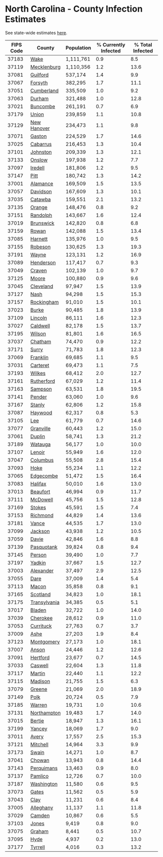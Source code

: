 # North Carolina - County Infection Estimates

See state-wide estimates [here](/infections/us-nc).

|   FIPS Code |                       County |   Population |   % Currently Infected |   % Total Infected |
|-------------|------------------------------|--------------|------------------------|--------------------|
|       37183 |                 [Wake](wake) |    1,111,761 |                    0.9 |                8.5 |
|       37119 |   [Mecklenburg](mecklenburg) |    1,110,356 |                    1.2 |               13.6 |
|       37081 |         [Guilford](guilford) |      537,174 |                    1.4 |                9.9 |
|       37067 |           [Forsyth](forsyth) |      382,295 |                    1.7 |               11.1 |
|       37051 |     [Cumberland](cumberland) |      335,509 |                    1.0 |                9.2 |
|       37063 |             [Durham](durham) |      321,488 |                    1.0 |               12.8 |
|       37021 |         [Buncombe](buncombe) |      261,191 |                    0.7 |                6.9 |
|       37179 |               [Union](union) |      239,859 |                    1.1 |               10.8 |
|       37129 |   [New Hanover](new-hanover) |      234,473 |                    1.1 |                9.8 |
|       37071 |             [Gaston](gaston) |      224,529 |                    1.7 |               14.6 |
|       37025 |         [Cabarrus](cabarrus) |      216,453 |                    1.3 |               10.4 |
|       37101 |         [Johnston](johnston) |      209,339 |                    1.3 |               12.1 |
|       37133 |             [Onslow](onslow) |      197,938 |                    1.2 |                7.7 |
|       37097 |           [Iredell](iredell) |      181,806 |                    1.2 |                9.5 |
|       37147 |                 [Pitt](pitt) |      180,742 |                    1.3 |               14.2 |
|       37001 |         [Alamance](alamance) |      169,509 |                    1.5 |               13.5 |
|       37057 |         [Davidson](davidson) |      167,609 |                    1.3 |               10.1 |
|       37035 |           [Catawba](catawba) |      159,551 |                    2.1 |               13.2 |
|       37135 |             [Orange](orange) |      148,476 |                    0.8 |                9.2 |
|       37151 |         [Randolph](randolph) |      143,667 |                    1.6 |               12.4 |
|       37019 |       [Brunswick](brunswick) |      142,820 |                    0.8 |                6.8 |
|       37159 |               [Rowan](rowan) |      142,088 |                    1.5 |               13.4 |
|       37085 |           [Harnett](harnett) |      135,976 |                    1.0 |                9.5 |
|       37155 |           [Robeson](robeson) |      130,625 |                    1.3 |               19.3 |
|       37191 |               [Wayne](wayne) |      123,131 |                    1.2 |               16.9 |
|       37089 |       [Henderson](henderson) |      117,417 |                    0.7 |                9.3 |
|       37049 |             [Craven](craven) |      102,139 |                    1.0 |                9.7 |
|       37125 |               [Moore](moore) |      100,880 |                    0.9 |                9.6 |
|       37045 |       [Cleveland](cleveland) |       97,947 |                    1.5 |               13.9 |
|       37127 |                 [Nash](nash) |       94,298 |                    1.5 |               15.3 |
|       37157 |     [Rockingham](rockingham) |       91,010 |                    1.5 |               10.1 |
|       37023 |               [Burke](burke) |       90,485 |                    1.8 |               13.9 |
|       37109 |           [Lincoln](lincoln) |       86,111 |                    1.6 |               12.3 |
|       37027 |         [Caldwell](caldwell) |       82,178 |                    1.5 |               13.7 |
|       37195 |             [Wilson](wilson) |       81,801 |                    1.6 |               16.5 |
|       37037 |           [Chatham](chatham) |       74,470 |                    0.9 |               12.2 |
|       37171 |               [Surry](surry) |       71,783 |                    1.8 |               12.3 |
|       37069 |         [Franklin](franklin) |       69,685 |                    1.1 |                9.5 |
|       37031 |         [Carteret](carteret) |       69,473 |                    1.1 |                7.5 |
|       37193 |             [Wilkes](wilkes) |       68,412 |                    2.0 |               12.7 |
|       37161 |     [Rutherford](rutherford) |       67,029 |                    1.2 |               11.4 |
|       37163 |           [Sampson](sampson) |       63,531 |                    1.8 |               19.5 |
|       37141 |             [Pender](pender) |       63,060 |                    1.0 |                9.6 |
|       37167 |             [Stanly](stanly) |       62,806 |                    1.2 |               15.8 |
|       37087 |           [Haywood](haywood) |       62,317 |                    0.8 |                5.3 |
|       37105 |                   [Lee](lee) |       61,779 |                    0.7 |               14.6 |
|       37077 |       [Granville](granville) |       60,443 |                    1.2 |               15.0 |
|       37061 |             [Duplin](duplin) |       58,741 |                    1.3 |               21.2 |
|       37189 |           [Watauga](watauga) |       56,177 |                    1.0 |               10.0 |
|       37107 |             [Lenoir](lenoir) |       55,949 |                    1.6 |               12.0 |
|       37047 |         [Columbus](columbus) |       55,508 |                    2.8 |               15.4 |
|       37093 |                 [Hoke](hoke) |       55,234 |                    1.1 |               12.2 |
|       37065 |       [Edgecombe](edgecombe) |       51,472 |                    1.5 |               16.4 |
|       37083 |           [Halifax](halifax) |       50,010 |                    1.6 |               13.0 |
|       37013 |         [Beaufort](beaufort) |       46,994 |                    0.9 |               11.7 |
|       37111 |         [McDowell](mcdowell) |       45,756 |                    1.5 |               12.8 |
|       37169 |             [Stokes](stokes) |       45,591 |                    1.5 |                7.4 |
|       37153 |         [Richmond](richmond) |       44,829 |                    1.4 |               13.6 |
|       37181 |               [Vance](vance) |       44,535 |                    1.7 |               13.0 |
|       37099 |           [Jackson](jackson) |       43,938 |                    1.2 |               10.5 |
|       37059 |               [Davie](davie) |       42,846 |                    1.6 |                8.8 |
|       37139 |     [Pasquotank](pasquotank) |       39,824 |                    0.8 |                9.4 |
|       37145 |             [Person](person) |       39,490 |                    1.0 |                7.7 |
|       37197 |             [Yadkin](yadkin) |       37,667 |                    1.5 |               12.7 |
|       37003 |       [Alexander](alexander) |       37,497 |                    2.9 |               12.5 |
|       37055 |                 [Dare](dare) |       37,009 |                    1.4 |                5.4 |
|       37113 |               [Macon](macon) |       35,858 |                    0.8 |                9.1 |
|       37165 |         [Scotland](scotland) |       34,823 |                    1.0 |               18.1 |
|       37175 | [Transylvania](transylvania) |       34,385 |                    0.5 |                5.1 |
|       37017 |             [Bladen](bladen) |       32,722 |                    1.0 |               14.0 |
|       37039 |         [Cherokee](cherokee) |       28,612 |                    0.9 |               11.0 |
|       37053 |       [Currituck](currituck) |       27,763 |                    0.7 |                3.7 |
|       37009 |                 [Ashe](ashe) |       27,203 |                    1.9 |                8.4 |
|       37123 |     [Montgomery](montgomery) |       27,173 |                    1.0 |               18.1 |
|       37007 |               [Anson](anson) |       24,446 |                    1.2 |               12.6 |
|       37091 |         [Hertford](hertford) |       23,677 |                    0.7 |               14.5 |
|       37033 |           [Caswell](caswell) |       22,604 |                    1.3 |               11.8 |
|       37117 |             [Martin](martin) |       22,440 |                    1.1 |               12.2 |
|       37115 |           [Madison](madison) |       21,755 |                    1.5 |                6.3 |
|       37079 |             [Greene](greene) |       21,069 |                    2.0 |               18.9 |
|       37149 |                 [Polk](polk) |       20,724 |                    0.5 |                7.9 |
|       37185 |             [Warren](warren) |       19,731 |                    1.0 |               10.6 |
|       37131 |   [Northampton](northampton) |       19,483 |                    1.7 |               14.0 |
|       37015 |             [Bertie](bertie) |       18,947 |                    1.3 |               16.1 |
|       37199 |             [Yancey](yancey) |       18,069 |                    1.7 |                9.0 |
|       37011 |               [Avery](avery) |       17,557 |                    2.5 |               15.3 |
|       37121 |         [Mitchell](mitchell) |       14,964 |                    3.3 |                9.9 |
|       37173 |               [Swain](swain) |       14,271 |                    1.0 |                8.7 |
|       37041 |             [Chowan](chowan) |       13,943 |                    0.8 |               14.4 |
|       37143 |     [Perquimans](perquimans) |       13,463 |                    0.9 |                8.0 |
|       37137 |           [Pamlico](pamlico) |       12,726 |                    0.7 |               10.0 |
|       37187 |     [Washington](washington) |       11,580 |                    0.6 |                9.5 |
|       37073 |               [Gates](gates) |       11,562 |                    0.5 |                5.9 |
|       37043 |                 [Clay](clay) |       11,231 |                    0.6 |                8.4 |
|       37005 |       [Alleghany](alleghany) |       11,137 |                    1.1 |               11.8 |
|       37029 |             [Camden](camden) |       10,867 |                    0.6 |                5.5 |
|       37103 |               [Jones](jones) |        9,419 |                    0.8 |                9.0 |
|       37075 |             [Graham](graham) |        8,441 |                    0.5 |               10.7 |
|       37095 |                 [Hyde](hyde) |        4,937 |                    0.2 |               13.0 |
|       37177 |           [Tyrrell](tyrrell) |        4,016 |                    0.3 |               13.2 |